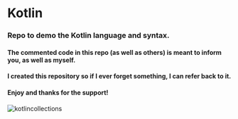 # Kotlin

### Repo to demo the Kotlin language and syntax.
#### The commented code in this repo (as well as others) is meant to inform you, as well as myself.
#### I created this repository so if I ever forget something, I can refer back to it. 
#### Enjoy and thanks for the support!


![kotlincollections](https://user-images.githubusercontent.com/105057858/184145297-96ceaafe-440b-430f-91f2-c7f04c687526.jpg)
